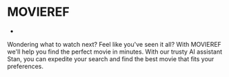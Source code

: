 # MOVIEREF

*
Wondering what to watch next? Feel like you've seen it all? With MOVIEREF we'll help you find the perfect movie in minutes. With our trusty AI assistant Stan, you can expedite your search and find the best movie that fits your preferences.